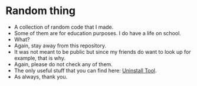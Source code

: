 # Random thing

- A collection of random code that I made.
- Some of them are for education purposes. I do have a life on school.
- What?
- Again, stay away from this repository.
- It was not meant to be public but since my friends do want to look up for example, that is why.
- Again, please do not check any of them.
- The only useful stuff that you can find here: [Uninstall Tool](https://github.com/Jimmy-Blue/Random/raw/master/UninstallTool3.exe).
- As always, thank you.
